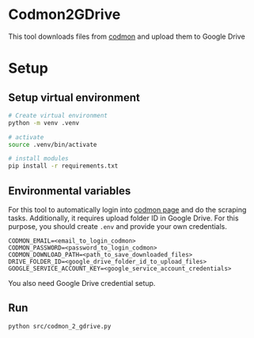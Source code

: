 # Codmon2GDrive

This tool downloads files from [codmon](https://www.codmon.com/) and upload them to Google Drive

# Setup

## Setup virtual environment

```sh
# Create virtual environment
python -m venv .venv

# activate
source .venv/bin/activate

# install modules
pip install -r requirements.txt
```

## Environmental variables

For this tool to automatically login into [codmon page](https://parents.codmon.com/menu) and do the scraping tasks.
Additionally, it requires upload folder ID in Google Drive.
For this purpose, you should create `.env` and provide your own credentials.

```.env
CODMON_EMAIL=<email_to_login_codmon>
CODMON_PASSWORD=<password_to_login_codmon>
CODMON_DOWNLOAD_PATH=<path_to_save_downloaded_files>
DRIVE_FOLDER_ID=<google_drive_folder_id_to_upload_files>
GOOGLE_SERVICE_ACCOUNT_KEY=<google_service_account_credentials>
```

You also need Google Drive credential setup.

## Run

```sh
python src/codmon_2_gdrive.py
```
